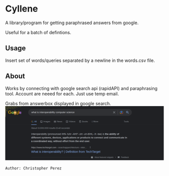 
# Cyllene


A library/program for getting paraphrased answers from google. 

Useful for a batch of defintions. 

## Usage 

Insert set of words/queries separated by a newline in the words.csv file. 


## About

Works by  connecting with google search api (rapidAPI) and paraphrasing tool. Account are neeed for each. Just use temp email. 

Grabs from answerbox displayed in google search. 
![screenshot](./screenshot.png)


    Author: Christopher Perez